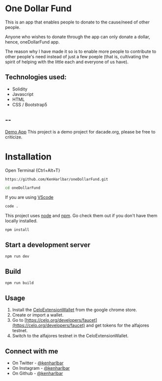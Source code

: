 # One Dollar Fund

This is an app that enables people to donate to the cause/need of other people.

Anyone who wishes to donate through the app can only donate a dollar, hence, oneDollarFund app.

The reason why I have made it so is to enable more people to contribute to other people's need instead of just a few poeple (that is, cultivating the spirit of helping with the little each and everyone of us have).

## Technologies used:
* Solidity
* Javascript
* HTML
* CSS / Bootstrap5

## --

[Demo App](https://kenharlbar.github.io/oneDollarFund)
This project is a demo project for dacade.org, please be free to criticize.

# Installation

Open Terminal {Ctrl+Alt+T}

```sh
https://github.com/KenHarlbar/oneDollarFund.git
```

```sh
cd oneDollarFund
```
If you are using [VScode](https://code.visualstudio.com)
```sh
code .
```

This project uses [node](http://nodejs.org) and [npm](https://npmjs.com). Go check them out if you don't have them locally installed.

```sh
npm install
```

## Start a development server

```sh
npm run dev
```

## Build

```sh
npm run build
```
## Usage
1. Install the [CeloExtensionWallet](https://chrome.google.com/webstore/detail/celoextensionwallet/kkilomkmpmkbdnfelcpgckmpcaemjcdh) from the google chrome store.
2. Create or import a wallet.
3. Go to [https://celo.org/developers/faucet](https://celo.org/developers/faucet) and get tokens for the alfajores testnet.
4. Switch to the alfajores testnet in the CeloExtensionWallet.

## Connect with me
- On Twitter - [@kenharlbar](https://twitter.com/kenharlbar)
- On Instagram - [@kenharlbar](https://instagram.com/kenharlbar)
- On Github - [@kenharlbar](https://github.com/kenharlbar)
